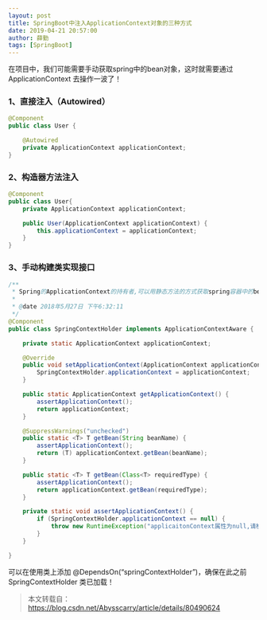 ```yaml
---
layout: post
title: SpringBoot中注入ApplicationContext对象的三种方式
date: 2019-04-21 20:57:00
author: 薛勤
tags: [SpringBoot]
---
```

在项目中，我们可能需要手动获取spring中的bean对象，这时就需要通过 ApplicationContext 去操作一波了！

### 1、直接注入（Autowired）

```java
@Component
public class User {

    @Autowired
    private ApplicationContext applicationContext;
}
```

### 2、构造器方法注入

```java
@Component
public class User{
    private ApplicationContext applicationContext;

    public User(ApplicationContext applicationContext) {
        this.applicationContext = applicationContext;
    }
}
```

### 3、手动构建类实现接口

```java
/**
 * Spring的ApplicationContext的持有者,可以用静态方法的方式获取spring容器中的bean
 *
 * @date 2018年5月27日 下午6:32:11
 */
@Component
public class SpringContextHolder implements ApplicationContextAware {

    private static ApplicationContext applicationContext;

    @Override
    public void setApplicationContext(ApplicationContext applicationContext) throws BeansException {
        SpringContextHolder.applicationContext = applicationContext;
    }

    public static ApplicationContext getApplicationContext() {
        assertApplicationContext();
        return applicationContext;
    }

    @SuppressWarnings("unchecked")
    public static <T> T getBean(String beanName) {
        assertApplicationContext();
        return (T) applicationContext.getBean(beanName);
    }

    public static <T> T getBean(Class<T> requiredType) {
        assertApplicationContext();
        return applicationContext.getBean(requiredType);
    }

    private static void assertApplicationContext() {
        if (SpringContextHolder.applicationContext == null) {
            throw new RuntimeException("applicaitonContext属性为null,请检查是否注入了SpringContextHolder!");
        }
    }

}
```

可以在使用类上添加 @DependsOn(“springContextHolder”)，确保在此之前 SpringContextHolder 类已加载！

> 本文转载自：<https://blog.csdn.net/Abysscarry/article/details/80490624>

